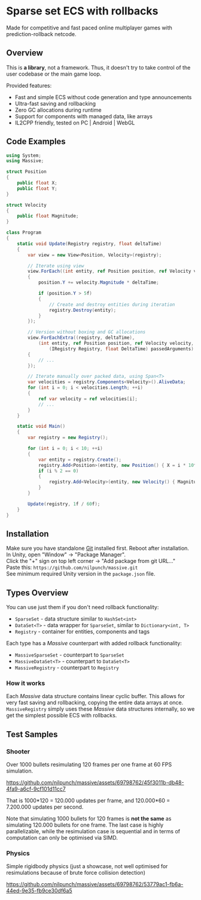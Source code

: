 # Sparse set ECS with rollbacks

Made for competitive and fast paced online multiplayer games with prediction-rollback netcode.

## Overview

This is **a library**, not a framework. Thus, it doesn't try to take control of the user codebase or the main game loop.

Provided features:

- Fast and simple ECS without code generation and type announcements
- Ultra-fast saving and rollbacking
- Zero GC allocations during runtime
- Support for components with managed data, like arrays
- IL2CPP friendly, tested on PC | Android | WebGL

## Code Examples

```cs
using System;
using Massive;

struct Position
{
    public float X;
    public float Y;
}

struct Velocity
{
    public float Magnitude;
}

class Program
{
    static void Update(Registry registry, float deltaTime)
    {
        var view = new View<Position, Velocity>(registry);

        // Iterate using view
        view.ForEach((int entity, ref Position position, ref Velocity velocity) =>
        {
            position.Y += velocity.Magnitude * deltaTime;

            if (position.Y > 5f)
            {
                // Create and destroy entities during iteration
                registry.Destroy(entity);
            }
        });

        // Version without boxing and GC allocations
        view.ForEachExtra((registry, deltaTime),
            (int entity, ref Position position, ref Velocity velocity,
                (IRegistry Registry, float DeltaTime) passedArguments) =>
        {
            // ...
        });

        // Iterate manually over packed data, using Span<T>
        var velocities = registry.Components<Velocity>().AliveData;
        for (int i = 0; i < velocities.Length; ++i)
        {
            ref var velocity = ref velocities[i];
            // ...
        }
    }

    static void Main()
    {
        var registry = new Registry();

        for (int i = 0; i < 10; ++i)
        {
            var entity = registry.Create();
            registry.Add<Position>(entity, new Position() { X = i * 10f });
            if (i % 2 == 0)
            {
                registry.Add<Velocity>(entity, new Velocity() { Magnitude = i * 10f });
            }
        }

        Update(registry, 1f / 60f);
    }  
}
```

## Installation

Make sure you have standalone [Git](https://git-scm.com/downloads) installed first. Reboot after installation.  
In Unity, open "Window" -> "Package Manager".  
Click the "+" sign on top left corner -> "Add package from git URL..."  
Paste this: `https://github.com/nilpunch/massive.git`  
See minimum required Unity version in the `package.json` file.

## Types Overview

You can use just them if you don't need rollback functionality:

- `SparseSet` - data structure similar to `HashSet<int>`
- `DataSet<T>` - data wrapper for `SparseSet`, similar to `Dictionary<int, T>`
- `Registry` - container for entities, components and tags

Each type has a *Massive* counterpart with added rollback functionality:

- `MassiveSparseSet` - counterpart to `SparseSet`
- `MassiveDataSet<T>` - counterpart to `DataSet<T>`
- `MassiveRegistry` - counterpart to `Registry`

### How it works

Each *Massive* data structure contains linear cyclic buffer. This allows for very fast saving and rollbacking, copying the entire data arrays at once. `MassiveRegistry` simply uses these *Massive* data structures internally, so we get the simplest possible ECS with rollbacks.

## Test Samples

### Shooter

Over 1000 bullets resimulating 120 frames per one frame at 60 FPS simulation.

https://github.com/nilpunch/massive/assets/69798762/45f3011b-db48-4fa9-a6cf-9cf101d11cc7

That is 1000\*120 = 120.000 updates per frame, and 120.000\*60 = 7.200.000 updates per second.

Note that simulating 1000 bullets for 120 frames is **not the same** as simulating 120.000 bullets for one frame. The last case is highly parallelizable, while the resimulation case is sequential and in terms of computation can only be optimised via SIMD.

### Physics

Simple rigidbody physics (just a showcase, not well optimised for resimulations because of brute force collision detection)

https://github.com/nilpunch/massive/assets/69798762/53779ac1-fb6a-44ed-9e35-fb9ce30df6a5
